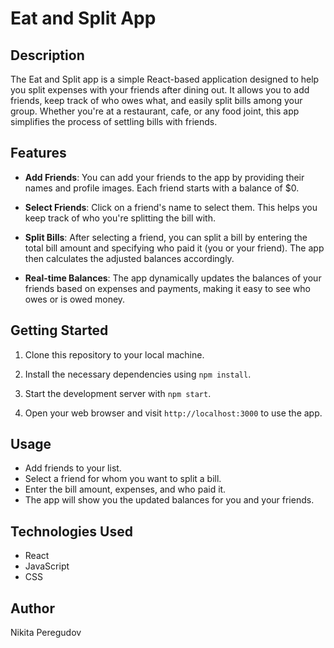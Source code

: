 # Eat and Split App

## Description

The Eat and Split app is a simple React-based application designed to help you split expenses with your friends after dining out. It allows you to add friends, keep track of who owes what, and easily split bills among your group. Whether you're at a restaurant, cafe, or any food joint, this app simplifies the process of settling bills with friends.

## Features

- **Add Friends**: You can add your friends to the app by providing their names and profile images. Each friend starts with a balance of $0.

- **Select Friends**: Click on a friend's name to select them. This helps you keep track of who you're splitting the bill with.

- **Split Bills**: After selecting a friend, you can split a bill by entering the total bill amount and specifying who paid it (you or your friend). The app then calculates the adjusted balances accordingly.

- **Real-time Balances**: The app dynamically updates the balances of your friends based on expenses and payments, making it easy to see who owes or is owed money.

## Getting Started

1. Clone this repository to your local machine.

2. Install the necessary dependencies using `npm install`.

3. Start the development server with `npm start`.

4. Open your web browser and visit `http://localhost:3000` to use the app.

## Usage

- Add friends to your list.
- Select a friend for whom you want to split a bill.
- Enter the bill amount, expenses, and who paid it.
- The app will show you the updated balances for you and your friends.

## Technologies Used

- React
- JavaScript
- CSS

## Author

Nikita Peregudov
